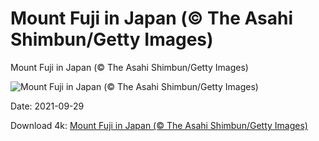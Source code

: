 # Mount Fuji in Japan (© The Asahi Shimbun/Getty Images)

Mount Fuji in Japan (© The Asahi Shimbun/Getty Images)

![Mount Fuji in Japan (© The Asahi Shimbun/Getty Images)](https://bing.com/th?id=OHR.SnowFuji_EN-US1257216719_UHD.jpg&w=1024&h=576)

Date: 2021-09-29

Download 4k: [Mount Fuji in Japan (© The Asahi Shimbun/Getty Images)](https://bing.com/th?id=OHR.SnowFuji_EN-US1257216719_UHD.jpg)

